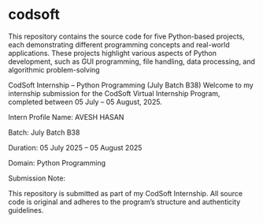 # codsoft
This repository contains the source code for five Python-based projects, each demonstrating different programming concepts and real-world applications. These projects highlight various aspects of Python development, such as GUI programming, file handling, data processing, and algorithmic problem-solving

CodSoft Internship – Python Programming (July Batch B38) 
Welcome to my internship submission for the CodSoft Virtual Internship Program, completed between 05 July – 05 August, 2025.

Intern Profile Name: AVESH HASAN

Batch: July Batch B38

Duration: 05 July 2025 – 05 August 2025

Domain: Python Programming

Submission Note:

This repository is submitted as part of my CodSoft Internship. All source code is original and adheres to the program’s structure and authenticity guidelines.
